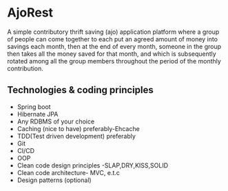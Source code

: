 # AjoRest

A simple contributory thrift saving (ajo) application platform where a group of people can come together to each put an agreed amount of money into savings each month, then at the end of every month, someone in the group then takes all the money saved for that month, and which is subsequently rotated among all the group members throughout the period of the monthly contribution. 

## Technologies & coding principles

- Spring boot
- Hibernate JPA
- Any RDBMS of your choice
- Caching (nice to have) preferably-Ehcache
- TDD(Test driven development) preferably
- Git
- CI/CD 
- OOP
- Clean code design principles -SLAP,DRY,KISS,SOLID
- Clean code architecture- MVC, e.t.c
- Design patterns (optional)
